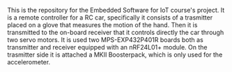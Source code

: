 This is the repository for the Embedded Software for IoT course's project. 
It is a remote controller for a RC car, specifically it consists of a trasmitter placed on a glove that measures the motion of the hand. Then it is transmitted to the on-board receiver that it controls directly the car through two servo motors.
It is used two MPS-EXP432P401R boards both as transmitter and receiver equipped with an nRF24L01+ module.
On the trasmitter side it is attached a MKII Boosterpack, which is only used for the accelerometer.
